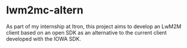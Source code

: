 # lwm2mc-altern
As part of my internship at Itron, this project aims to develop an LwM2M client based on an open SDK as an alternative to the current client developed with the IOWA SDK.
